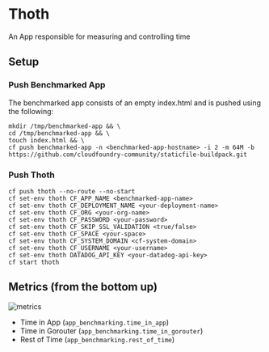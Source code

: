 # Thoth
An App responsible for measuring and controlling time

## Setup


### Push Benchmarked App

The benchmarked app consists of an empty index.html and is pushed using the following:
```
mkdir /tmp/benchmarked-app && \
cd /tmp/benchmarked-app && \
touch index.html && \
cf push benchmarked-app -n <benchmarked-app-hostname> -i 2 -m 64M -b https://github.com/cloudfoundry-community/staticfile-buildpack.git
```

### Push Thoth

```
cf push thoth --no-route --no-start
cf set-env thoth CF_APP_NAME <benchmarked-app-name>
cf set-env thoth CF_DEPLOYMENT_NAME <your-deployment-name>
cf set-env thoth CF_ORG <your-org-name>
cf set-env thoth CF_PASSWORD <your-password>
cf set-env thoth CF_SKIP_SSL_VALIDATION <true/false>
cf set-env thoth CF_SPACE <your-space>
cf set-env thoth CF_SYSTEM_DOMAIN <cf-system-domain>
cf set-env thoth CF_USERNAME <your-username>
cf set-env thoth DATADOG_API_KEY <your-datadog-api-key>
cf start thoth
```

## Metrics (from the bottom up)

![metrics](https://cloud.githubusercontent.com/assets/223760/6404049/d3c167c8-bdc8-11e4-8a15-11cfed863565.png)

* Time in App (`app_benchmarking.time_in_app`)
* Time in Gorouter (`app_benchmarking.time_in_gorouter`)
* Rest of Time (`app_benchmarking.rest_of_time`)
